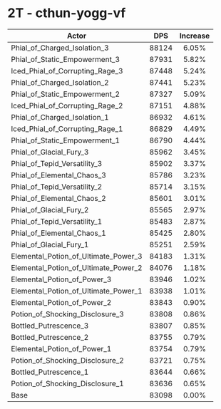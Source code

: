 # 2T - cthun-yogg-vf
| Actor | DPS | Increase |
|---|:---:|:---:|
|Phial_of_Charged_Isolation_3|88124|6.05%|
|Phial_of_Static_Empowerment_3|87931|5.82%|
|Iced_Phial_of_Corrupting_Rage_3|87448|5.24%|
|Phial_of_Charged_Isolation_2|87441|5.23%|
|Phial_of_Static_Empowerment_2|87327|5.09%|
|Iced_Phial_of_Corrupting_Rage_2|87151|4.88%|
|Phial_of_Charged_Isolation_1|86932|4.61%|
|Iced_Phial_of_Corrupting_Rage_1|86829|4.49%|
|Phial_of_Static_Empowerment_1|86790|4.44%|
|Phial_of_Glacial_Fury_3|85962|3.45%|
|Phial_of_Tepid_Versatility_3|85902|3.37%|
|Phial_of_Elemental_Chaos_3|85786|3.23%|
|Phial_of_Tepid_Versatility_2|85714|3.15%|
|Phial_of_Elemental_Chaos_2|85601|3.01%|
|Phial_of_Glacial_Fury_2|85565|2.97%|
|Phial_of_Tepid_Versatility_1|85483|2.87%|
|Phial_of_Elemental_Chaos_1|85425|2.80%|
|Phial_of_Glacial_Fury_1|85251|2.59%|
|Elemental_Potion_of_Ultimate_Power_3|84183|1.31%|
|Elemental_Potion_of_Ultimate_Power_2|84076|1.18%|
|Elemental_Potion_of_Power_3|83946|1.02%|
|Elemental_Potion_of_Ultimate_Power_1|83938|1.01%|
|Elemental_Potion_of_Power_2|83843|0.90%|
|Potion_of_Shocking_Disclosure_3|83808|0.86%|
|Bottled_Putrescence_3|83807|0.85%|
|Bottled_Putrescence_2|83755|0.79%|
|Elemental_Potion_of_Power_1|83754|0.79%|
|Potion_of_Shocking_Disclosure_2|83721|0.75%|
|Bottled_Putrescence_1|83644|0.66%|
|Potion_of_Shocking_Disclosure_1|83636|0.65%|
|Base|83098|0.00%|
